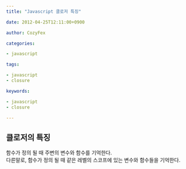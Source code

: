 ```yaml
---
title: "Javascript 클로저 특징"

date: 2012-04-25T12:11:00+0900

author: CozyFex

categories:

- javascript

tags:

- javascript
- closure

keywords:

- javascript
- closure

---
```


## 클로저의 특징

함수가 정의 될 때 주변의 변수와 함수를 기억한다.\
다른말로, 함수가 정의 될 때 같은 레벨의 스코프에 있는 변수와 함수들을 기억한다.
